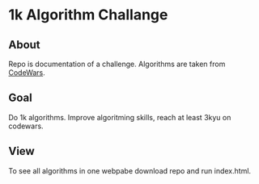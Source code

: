 # 1k Algorithm Challange
## About
Repo is documentation of a challenge. Algorithms are taken from [CodeWars](https://www.codewars.com).
## Goal
Do 1k algorithms. Improve algoritming skills, reach at least 3kyu on codewars.
## View
To see all algorithms in one webpabe download repo and run index.html.
